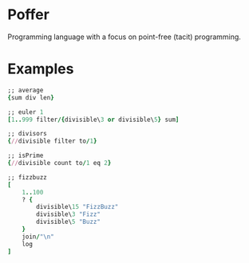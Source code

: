 # Poffer
Programming language with a focus on point-free (tacit) programming.

# Examples
```ruby
;; average
{sum div len}

;; euler 1
[1..999 filter/{divisible\3 or divisible\5} sum]

;; divisors
{//divisible filter to/1}

;; isPrime
{//divisible count to/1 eq 2}

;; fizzbuzz
[
	1..100
	? {
		divisible\15 "FizzBuzz"
		divisible\3 "Fizz"
		divisible\5 "Buzz"
	}
	join/"\n"
	log
] 
```
